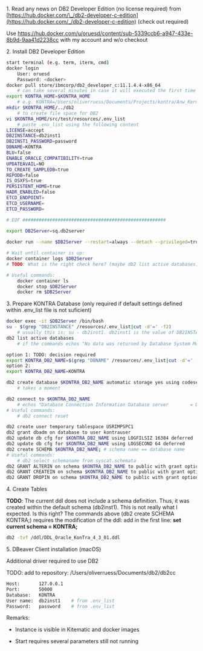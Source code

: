 1\. Read any news on DB2 Developer Edition (no license required) from [https://hub.docker.com/\_/db2-developer-c-edition](https://hub.docker.com/_/db2-developer-c-edition) (check out required)

Use <https://hub.docker.com/u/oruesd/content/sub-5339ccb6-a947-433e-8b9d-9aa41d2238cc> with my account and w/o checkout

2\. Install DB2 Developer Edition

```sh
start terminal (e.g. term, iterm, cmd)
docker login
    User: oruesd
    Password: <docker>
docker pull store/ibmcorp/db2_developer_c:11.1.4.4-x86_64
    # can take several minutes in case it will executed the first time
export KONTRA_HOME=$KONTRA_HOME 
    # e.g. KONTRA=/Users/oliverruess/Documents/Projects/kontra/Anw_Kernel_Adapter_Demo 
mkdir $KONTRA_HOME/../db2
    # to create file space for DB2
vi $KONTRA_HOME/src/test/resources/.env_list
    # paste .env_list using the following content
LICENSE=accept
DB2INSTANCE=db2inst1
DB2INST1_PASSWORD=password
DBNAME=KONTRA
BLU=false
ENABLE_ORACLE_COMPATIBILITY=true
UPDATEAVAIL=NO
TO_CREATE_SAMPLEDB=true
REPODB=false
IS_OSXFS=true
PERSISTENT_HOME=true
HADR_ENABLED=false
ETCD_ENDPOINT=
ETCD_USERNAME=
ETCD_PASSWORD=

# EOF #####################################################
    
export DB2Server=sq.db2server

docker run --name $DB2Server --restart=always --detach --privileged=true -p 50000:50000 -p 55000:55000 --env-file $KONTRA_HOME/src/test/resources/.env_list -v "$KONTRA_HOME/../db2/database:/database" -v "$KONTRA_HOME/src/test/resources:/resources" -v "$KONTRA_HOME/ddl:/ddl" store/ibmcorp/db2_developer_c:11.1.4.4-x86_64

# Wait until container is up:
docker container logs $DB2Server
# TODO: What is the right check here? (maybe db2 list active databases)

# Useful commands:
    docker container ls
    docker stop $DB2Server
    docker rm $DB2Server
```

3\. Prepare KONTRA Database (only required if default settings defined within .env\_list file is not suficient)

```sh
docker exec -it $DB2Server /bin/bash
su - $(grep "DB2INSTANCE" /resources/.env_list|cut -d'=' -f2)
    # usually this is: su - db2inst1. db2inst1 is the value of DB2INSTANCE= in file .env_list (see chapter 0)
db2 list active databases
    # if the commands echos "No data was returned by Database System Monitor." there is no database active

option 1: TODO: decision required
export KONTRA_DB2_NAME=$(grep "DBNAME" /resources/.env_list|cut -d'=' -f2)
option 2:
export KONTRA_DB2_NAME=KONTRA

db2 create database $KONTRA_DB2_NAME automatic storage yes using codeset UTF-8 territory US pagesize 32768
    # takes a moment 

db2 connect to $KONTRA_DB2_NAME
    # echos "Database Connection Information Database server        = DB2/LINUXX8664 11.1.4.4 SQL authorization ID   = DB2INST1 Local database alias   = KONTRA"
# Useful commands: 
    # db2 connect reset

db2 create user temporary tablespace USRIMPSPC1
db2 grant dbadm on database to user kontrauser
db2 update db cfg for $KONTRA_DB2_NAME using LOGFILSIZ 16384 deferred
db2 update db cfg for $KONTRA_DB2_NAME using LOGSECOND 64 deferred
db2 create SCHEMA $KONTRA_DB2_NAME; # schema name == database name
# Useful commands:
    # db2 select schemaname from syscat.schemata
db2 GRANT ALTERIN on schema $KONTRA_DB2_NAME to public with grant option;
db2 GRANT CREATEIN on schema $KONTRA_DB2_NAME to public with grant option;
db2 GRANT DROPIN on schema $KONTRA_DB2_NAME to public with grant option;
```

4\. Create Tables

**TODO**: The current ddl does not include a schema definition. Thus, it was created within the default schema (db2inst1). This is not really what I expected. Is this right? The commands above (db2 create SCHEMA KONTRA;) requires the modification of the ddl: add in the first line: **set current schema = KONTRA;**

```sh
db2 -tvf /ddl/DDL_Oracle_KonTra_4_3_01.ddl
```

5\. DBeaver Client installation (macOS)

Additional driver required to use DB2

TODO: add to repository: /Users/oliverruess/Documents/db2/db2cc

```sh
Host:       127.0.0.1
Port:       50000
Database:   KONTRA
User name:  db2inst1    # from .env_list
Password:   password    # from .env_list
```

Remarks:

+ Instance is visible in Kitematic and docker images

+ Start requires several parameters still not running